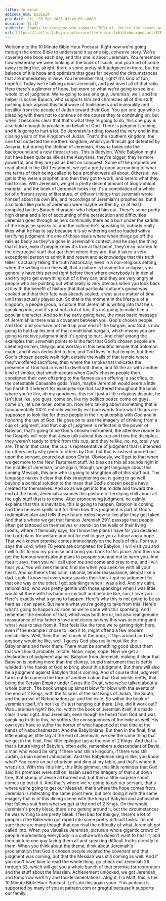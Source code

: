 ```yaml
---
title: Jeremiah
episode_num: BIBLE24
pub_date: Fri, 03 Feb 2023 03:49:00 +0000
duration: 11:42
subtitle: Thanks to everyone who supports TMBH at  You're the reason we can all do this together!  Music written and performed by 
url: https://traffic.libsyn.com/secure/thetenminutebiblehourpodcast/BIBLE24_-_Jeremiah.mp3
---
```


 Welcome to the 10 Minute Bible Hour Podcast. Right now we're going through the entire Bible to understand it as one big, cohesive story. We're covering one book each day, and this one is about Jeremiah. You remember how yesterday we were looking at the book of Isaiah, and you kind of come away feeling like, alright, there's some pretty stiff judgment in there, but the balance of it is hope and optimism that goes far beyond the circumstances that are immediately in view. You remember that, right? It's kind of fun, hopeful. Today we're talking about Jeremiah, and just invert all of that ratio. Here there's a glimmer of hope, but more so what we're going to see is a whole lot of judgment. We're going to see one guy, Jeremiah, well, and his helper is scribe Baruch, who supports him and chronicles all of this stuff, pushing back against this tidal wave of foolishness and immorality and hostility from the people of Judah toward their God. You got one guy who is pleading with them not to continue on the course they're continuing on, but when it becomes clear that that's what they're going to do, this one guy is also bold enough to proclaim on behalf of God. There is judgment coming, and it is going to hurt a lot. So Jeremiah is riding toward the very end in the closing years of the Kingdom of Judah. That's the southern kingdom, the one that outlasted the northern kingdom, which you'll recall got defeated by Assyria, but during the lifetime of Jeremiah, Assyria fades into the background and a new threat arises. This is Babylon. While Babylon might not have been quite as vile as the Assyrians, they're bigger, they're more powerful, and they are just as bent on conquest. Some of the prophets we read about in the Old Testament, we get a pretty good accounting of what the terms of their being called to be a prophet were all about. Others all we get is they were a prophet, and then they got to work, and here's what they had to say. With Jeremiah, we get a pretty decent amount of biographical material, and the book of Jeremiah looks like it's a compilation of a whole lot of different styles of literature, of different things that Jeremiah wrote himself about his own life, and recordings of Jeremiah's prophecies, but it also looks like parts of Jeremiah were maybe written by, or at least compiled by this Baruch character who helped him out. There's some pretty high drama and a lot of accounting of the persecution and difficulties Jeremiah goes through as he's continually there as a burr under the saddle of the kings he speaks to, and the culture he's speaking to, nobody really likes what he has to say because it is so withering and so loaded with a terrifying judgment. It's one of those deals where when things go off the rails as badly as they've gone in Jeremiah's context, and he says the thing that is true, even if people know it's true at that point, they're so married to the destructive stuff that got them where they are, that it takes a very exceptional person to admit it and repent and acknowledge that this truth teller is actually telling the truth historically, even in a non-religious setting, when the writing is on the wall, that a culture is headed for collapse, you generally have this period right before then where everybody is in denial and trying to get everything out of it they can, and they are very angry at people who are pointing out what really is very obvious when you look back at it with the benefit of history that that particular culture's goose was cooked and that their fate was already sealed, it was just a matter of time until that actually played out. So that is the moment in the lifestyle of a kingdom, a people group, a culture that Jeremiah is writing into that he's speaking into, and it's just not a lot of fun, it's not going to make him a popular character. And so in the early going here, the most basic message of Jeremiah is there was a covenant between you, God's chosen people and God, and you have not held up your end of the bargain, and God is now going to hold up his end of that conditional bargain, which means you are going to receive judgment and it's going to hurt. And chief among the examples that Jeremiah points to is the fact that God's chosen people are cheating on him, they go and worship in this beautiful temple that Solomon made, and it was dedicated to him, and God lives in that temple, but then God's chosen people walk right outside the walls of that temple where they've offered sacrifices, then where the smoke that indicates the presence of God had arrived to dwell with them, and fill the air with another kind of smoke, that which occurs when God's chosen people then consigned their own offspring to the flames as an offering, a sacrifice, to the detestable Canaanite gods. Yeah, maybe Jeremiah would seem a little too harsh if it weren't for examples like that scattered throughout the book where you're like, oh my goodness, this isn't just a little religious dispute, he isn't just like, you guys, come on, like my politics better, come on guys, come on, let's be nicer, come on. Now he's talking about something that is fundamentally 100% entirely wickedly evil backwards from what things are supposed to look like for these people in their relationship with God and in honoring the law of God. He goes on to use the imagery of drinking from a cup of judgment, and that cup of judgment is reflected in the power of Babylon, that's going to be God's chosen instrument, the attentive reader to the Gospels will note that Jesus talks about this cup and how the disciples, they weren't ready to drink from this cup, and they're like, no, no, totally we are. Then in that case, the cup is representative of judgment that is intended for others and justly given to others by God, but that is instead poured out upon the servant, poured out upon Christ. Obviously, we'll get to that when we get more to the New Testament stuff. As bleak as this all sounds right in the middle of Jeremiah, once again, though, we get language about this coming Messiah, this one who is going to straighten all of this stuff out. The language makes it clear that this straightening out is going to go well beyond a political solution to the mess that God's chosen people have created for themselves. And so as we get into the middle and toward the end of the book, Jeremiah assumes this posture of terrifying chill about all the ugly stuff that is to come. After pronouncing judgment, he calmly explains that this is inevitable, this is going to happen, Babylon is coming, and then he even spells out for them how this judgment is part of God's redemptive plan and tells these future exiles how to live after they get taken. And that's where we get that famous Jeremiah 2911 passage that people often get tattooed on themselves or stencil on the walls of their living rooms, where it famously says, for I know the plans I have for you declares the Lord plans for welfare and not for evil to give you a future and a hope. That well-known promise comes immediately on the heels of this. For thus says the Lord, when 70 years are completed for Babylon, I will visit you and I will fulfill to you my promise and bring you back to this place. And then you get the famous words about plans to prosper you and not to harm you. And then it says, then you will call upon me and come and pray to me, and I will hear you. You will seek me and find me when you seek me with all your heart. And so there's this calm, rational, tender reassurance, almost like a dad. Look, I know not everybody spanks their kids. I got no judgment for that one way or the other. I got spankings when I was a kid. And my calm, rational dad, who was pretty gentle with those spankings when I was little, would sit there with his hand on my butt and he'd be like, son, I love you. Here's exactly what's going to happen. Here's why this is not going to be as hard as I can spank. But here's what you're going to take from this. Here's what's going to happen as soon as we're done with this spanking. And I remember the emotion of that, which was both terror, but also real genuine reassurance of my father's love and clarity on why this was occurring and what I was to take from it. That feels like the tone we're getting right here, even if the example I chose to liken it to, might offend a few modern sensibilities. Well, then the last chunk of the book, it flips around and lest anybody would be like, well, I guess God also really must like the Babylonians and favor them. There must be something good about them that we should probably imitate. Nope, nope, nope. Now we get a declaration of judgment against Babylon from Jeremiah, making it clear that Babylon is nothing more than the clumsy, stupid instrument that is deftly wielded in the hands of God to bring about this judgment. But there will also be a judgment against Babylon that is coming. And of course that judgment turns out to come in the form of another nation that God wields deftly, that being the Persian Empire under Cyrus the Great, who we've talked about a whole bunch. The book wraps up almost blow for blow with the events of the end of 2 Kings, with the failures of the last Kings of Judah, the South, and the arrival of Nebuchadnezzar and the exile. So within the book of Jeremiah itself, it's not like it's just hanging out there. Like, did it work out? Was Jeremiah right? No, no, within the book of Jeremiah itself, it's made clear it was right. And Jeremiah, even though he heard from God and was speaking truth to this, he suffers the consequences of the exile as well. His own eyes have to suffer the horror of what happened at that time at the hands of Nebuchadnezzar. And the Babylonians. But then in the final, final little epilogue, little tag at the end of Jeremiah, we see the same thing that we get in the final, final little epilogue tag at the end of 2 Kings. And that is that a future king of Babylon, often exile, remembers a descendant of David, a man who would be king if there was still a kingdom, if there was still Judah, a man named Johoiachin. And this Babylonian king is like, you know what? You come on out of prison and dine at my table, and that's where it wraps up. With this little hint, this little glimmer, this little reminder that God said his promises were still on. Isaiah used the imagery of that cut down tree, that stump of Jesse all burned out, but then a little surprise shoot comes up out of it. And that's where we're going to get our servant, that's where we're going to get our Messiah, that's where the hope comes from. Jeremiah is reiterating the same point here, but he's doing it with the same imagery that is of this dining scene with the king of Babylon and Johoiachin that follows suit from what we get at the end of 2 Kings. On the whole, Jeremiah's pretty bleak, there's no getting around it, but the circumstances he was writing to are pretty bleak. I feel bad for this guy, there's a lot of people in the Bible who got roped into some pretty difficult tasks. I'm not sure there are many though that can rival the difficulty of what Jeremiah got called into. When you visualize Jeremiah, picture a whole gigantic crowd of people representing everybody in a culture who doesn't want to hear it, and then picture one guy facing them all and speaking difficult truths directly to them. When you think about the theme, think about Jeremiah's proclamation that God's chosen people violated the covenant and that judgment was coming, but that the Messiah was still coming as well. And if you don't have time to read the whole thing, go check out Jeremiah 29 through 33, which will get you a whole bunch of that promise for restoration and the stuff about the Messiah. Achievement unlocked, we got Jeremiah, and tomorrow we'll try and tackle lamentations. Alright, I'm Matt, this is the 10 Minute Bible Hour Podcast. Let's do this again soon. This podcast is supported by many of you at patreon.com or gregful because it supports our family.